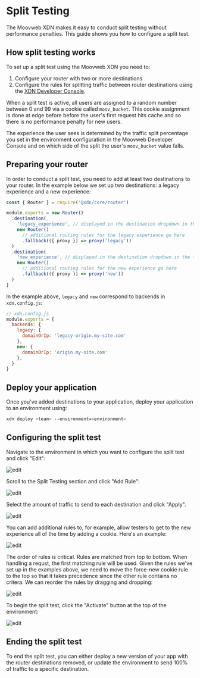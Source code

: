 # Split Testing

The Moovweb XDN makes it easy to conduct split testing without performance penalties. This guide shows you how to configure a split test.

## How split testing works

To set up a split test using the Moovweb XDN you need to:

1. Configure your router with two or more destinations
2. Configure the rules for splitting traffic between router destinations using the [XDN Developer Console](http://moovweb.app).

When a split test is active, all users are assigned to a random number between 0 and 99 via a cookie called `moov_bucket`.  This cookie assignment is done at edge before before the user's first request hits cache and so there is no performance penalty for new users. 

The experience the user sees is determined by the traffic split percentage you set in the environment configuration in the Moovweb Developer Console and on which side of the split the user's `moov_bucket` value falls.

## Preparing your router

In order to conduct a split test, you need to add at least two destinations to your router. In the example below we set up two destinations: a legacy experience and a new experience:

```js
const { Router } = require('@xdn/core/router')

module.exports = new Router()
  .destination(
    'legacy_experience', // displayed in the destination dropdown in the traffic splitting section of your environment configuration in the XDN Developer Console
    new Router()
      // additional routing rules for the legacy experience go here
      .fallback(({ proxy }) => proxy('legacy'))
  )
  .destination(
    'new_experience', // displayed in the destination dropdown in the traffic splitting section of your environment configuration in the XDN Developer Console
    new Router()
      // additional routing rules for the new experience go here
      .fallback(({ proxy }) => proxy('new'))
  )
}
```

In the example above, `legacy` and `new` correspond to backends in `xdn.config.js`:

```js
// xdn.config.js
module.exports = {
  backends: {
    legacy: {
      domainOrIp: 'legacy-origin.my-site.com'
    },
    new: {
      domainOrIp: 'origin.my-site.com'
    },
  }
}
```

## Deploy your application

Once you've added destinations to your application, deploy your application to an environment using:

```bash
xdn deploy <team> --environment=<environment>
```

## Configuring the split test

Navigate to the environment in which you want to configure the split test and click "Edit":

![edit](/images/split-testing/edit.png)

Scroll to the Split Testing section and click "Add Rule":

![edit](/images/split-testing/split-testing.png)

Select the amount of traffic to send to each destination and click "Apply".

![edit](/images/split-testing/add-rule.png)

You can add additional rules to, for example, allow testers to get to the new experience all of the time by adding a cookie. Here's an example:

![edit](/images/split-testing/critera.png)

The order of rules is critical. Rules are matched from top to bottom.  When handling a requst, the first matching rule will be used. Given the rules we've set up in the examples above, we need to move the force-new cookie rule to the top so that it takes precedence since the other rule contains no critera.  We can reorder the rules by dragging and dropping:

![edit](/images/split-testing/order.png)

To begin the split test, click the "Activate" button at the top of the environment:

![edit](/images/split-testing/activate.png)

## Ending the split test

To end the split test, you can either deploy a new version of your app with the router destinations removed, or update the environment
to send 100% of traffic to a specific destination.


